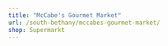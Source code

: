 ```yaml
---
title: "McCabe's Gourmet Market"
url: /south-bethany/mccabes-gourmet-market/
shop: Supermarkt
---
```

